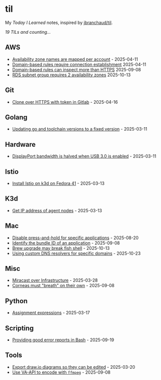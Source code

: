 # til

My _Today I Learned_ notes, inspired by [jbranchaud/til](https://github.com/jbranchaud/til).

_19 TILs and counting..._

## AWS

- [Availability zone names are mapped per account](./AWS/availability_zone_names_are_mapped_per_account.md) - 2025-04-11
- [Domain-based rules require connection establishment](./AWS/domain_based_rules_require_connection_establishment.md) 2025-04-11
- [Domain-based rules can inspect more than HTTPS](./AWS/domain_based_rules_can_inspect_more_than_https.md) 2025-09-08
- [RDS subnet group requires 2 availability zones](./AWS/rds_subnet_group_requires_two_azs.md) 2025-10-13

## Git

- [Clone over HTTPS with token in Gitlab](./Git/clone_over_https_with_token_in_gitlab.md) - 2025-04-16

## Golang

- [Updating go and toolchain versions to a fixed version](./Golang/updating_go_and_toolchain_versions_at_once.md) - 2025-03-11

## Hardware
- [DisplayPort bandwidth is halved when USB 3.0 is enabled](./Hardware/displayport_bandwidth_halved_on_usb3.0.md) - 2025-03-11

## Istio

- [Install Istio on k3d on Fedora 41](./Istio/install_istio_on_k3d_fedora41.md) - 2025-03-13

## K3d

- [Get IP address of agent nodes](./K3d/get_ip_address_of_agent_nodes.md) - 2025-03-13

## Mac

- [Disable press-and-hold for specific applications](./Mac/disable_press_and_hold_for_specific_applications.md) - 2025-08-20
- [Identify the bundle ID of an application](./Mac/identify_bundle_id_for_app.md) - 2025-09-08
- [Brew upgrade may break fish shell](./Mac/brew_upgrade_may_break_fish_shell.md) - 2025-10-13
- [Using custom DNS resolvers for specific domains](./Mac/using_custom_dns_resolvers_for_specific_domains.md) - 2025-10-23

## Misc

- [Miracast over Infrastructure](./Misc/miracast_over_infrastructure.md) - 2025-03-28
- [Corneas must "breath" on their own](./Misc/cornea_must_breathe_on_its_own.md) - 2025-09-08

## Python

- [Assignment expressions](./Python/assignment_expressions.md) - 2025-03-17

## Scripting

- [Providing good error reports in Bash](./Scripting/providing_good_error_reports_in_bash.md) - 2025-09-19

## Tools

- [Export draw.io diagrams so they can be edited](./Tools/export_drawio_diagrams_to_allow_edition.md) - 2025-03-20
- [Use VA-API to encode with `ffmpeg`](./Tools/use_vaapi_to_encode_with_ffmpeg.md) - 2025-09-08
